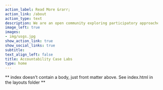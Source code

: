 ```yaml
---
action_label: Read More &rarr;
action_link: /about
action_type: text
description: We are an open community exploring participatory approaches to challenges in the algorithmic accountability space
image_left: true
images:
- img/usgs.jpg
show_action_link: true
show_social_links: true
subtitle: 
text_align_left: false
title: Accountability Case Labs
type: home
---
```


** index doesn't contain a body, just front matter above.
See index.html in the layouts folder **
